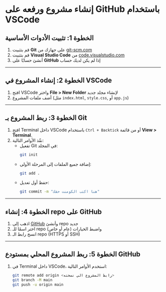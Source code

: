 # إنشاء مشروع ورفعه على GitHub باستخدام VSCode

## الخطوة 1: تثبيت الأدوات الأساسية
1. قم بتثبيت **Git** على جهازك من [git-scm.com](https://git-scm.com/downloads/)
2. قم بتثبيت **Visual Studio Code** من [code.visualstudio.com](https://code.visualstudio.com/)
3. أنشئ حسابًا على **GitHub** إذا لم يكن لديك حساب

---

## الخطوة 2: إنشاء المشروع في VSCode
1. افتح VSCode واختر **File > New Folder** لإنشاء مجلد جديد
2. أضف ملفات المشروع (مثل `index.html`, `style.css`, أو `app.js`)

---

## الخطوة 3: ربط المشروع بـ Git
1. افتح Terminal داخل VSCode باستخدام `Ctrl + Backtick` أو من قائمة **View > Terminal**.
2. نفّذ الأوامر التالية:
   - تفعيل Git في المجلد:
     ```bash
     git init
     ```
   - إضافة جميع الملفات إلى المرحلة الأولى:
     ```bash
     git add .
     ```
   - حفظ أول تعديل:
     ```bash
     git commit -m "هنا اكتب الكومنت حقك"
     ```

---

## الخطوة 4: إنشاء repo على GitHub
1. اذهب إلى [GitHub](https://github.com/) وأنشئ repo جديد
2. اختر اسمًا للـ repo واضبط الخيارات (عام أو خاص)
3. انسخ رابط الـ repo (HTTPS أو SSH)

---

## الخطوة 5: ربط المشروع المحلي بمستودع GitHub
1. في Terminal داخل VSCode، استخدم الأوامر التالية:
   ```bash
   git remote add origin <رابط المشروع الي نسخته>
   git branch -M main
   git push -u origin main
